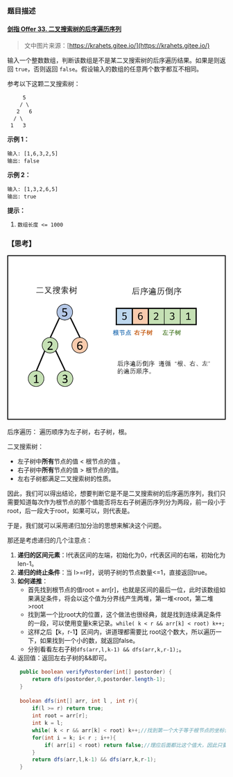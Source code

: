   ### 题目描述

#### [剑指 Offer 33. 二叉搜索树的后序遍历序列](https://leetcode-cn.com/problems/er-cha-sou-suo-shu-de-hou-xu-bian-li-xu-lie-lcof/)

> 文中图片来源：[https://krahets.gitee.io/](https://krahets.gitee.io/)

输入一个整数数组，判断该数组是不是某二叉搜索树的后序遍历结果。如果是则返回 `true`，否则返回 `false`。假设输入的数组的任意两个数字都互不相同。

参考以下这颗二叉搜索树：

```
     5
    / \
   2   6
  / \
 1   3
```

**示例 1：**

```
输入: [1,6,3,2,5]
输出: false
```

**示例 2：**

```
输入: [1,3,2,6,5]
输出: true
```

**提示：**

1. `数组长度 <= 1000`

### 【思考】

![](img\2.png)

后序遍历： 遍历顺序为左子树，右子树，根。

二叉搜索树：

- 左子树中**所有**节点的值 < 根节点的值 。
- 右子树中**所有**节点的值 > 根节点的值。
- 左右子树都满足二叉搜索树的性质。

因此，我们可以得出结论，想要判断它是不是二叉搜索树的后序遍历序列，我们只需要知道每次作为根节点的那个值能否将左右子树遍历序列分为两段，前一段小于root，后一段大于root，如果可以，则代表是。

于是，我们就可以采用递归加分治的思想来解决这个问题。

那还是考虑递归的几个注意点：

1. **递归的区间元素**：l代表区间的左端，初始化为0，r代表区间的右端，初始化为len-1。
2. **递归的终止条件**：当 l>=r时，说明子树的节点数量<=1，直接返回true。
3. **如何递推**：
   - 首先找到根节点的值root = arr[r]，也就是区间的最后一位，此时该数组如果满足条件，将会以这个值为分界线产生两堆，第一堆<root，第二堆>root
   -  找到第一个比root大的位置，这个做法也很经典，就是找到连续满足条件的一段，可以使用变量k来记录。`while( k < r && arr[k] < root) k++;`
   - 这样之后【k，r-1】区间内，讲道理都需要比 root这个数大，所以遍历一下，如果找到一个小的数，就返回false。
   - 分别看看左右子树`dfs(arr,l,k-1) && dfs(arr,k,r-1);`。
4. 返回值：返回左右子树的&&即可。

```java
    public boolean verifyPostorder(int[] postorder) {
        return dfs(postorder,0,postorder.length-1);
    }

    boolean dfs(int[] arr, int l , int r){
        if(l >= r) return true;
        int root = arr[r];
        int k = l;
        while( k < r && arr[k] < root) k++;//找到第一个大于等于根节点的坐标位置
        for(int i = k; i< r ; i++){ 
            if( arr[i] < root) return false;//理应后面都比这个值大，因此只要小于root，就f
        }
        return dfs(arr,l,k-1) && dfs(arr,k,r-1);
    }
```


